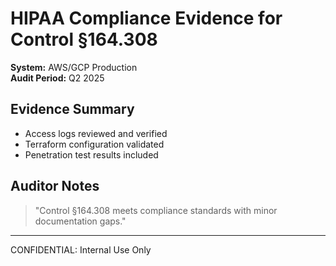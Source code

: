 # HIPAA Compliance Evidence for Control §164.308

**System:** AWS/GCP Production  
**Audit Period:** Q2 2025

## Evidence Summary
- Access logs reviewed and verified
- Terraform configuration validated
- Penetration test results included

## Auditor Notes
> "Control §164.308 meets compliance standards with minor documentation gaps."

---

CONFIDENTIAL: Internal Use Only
